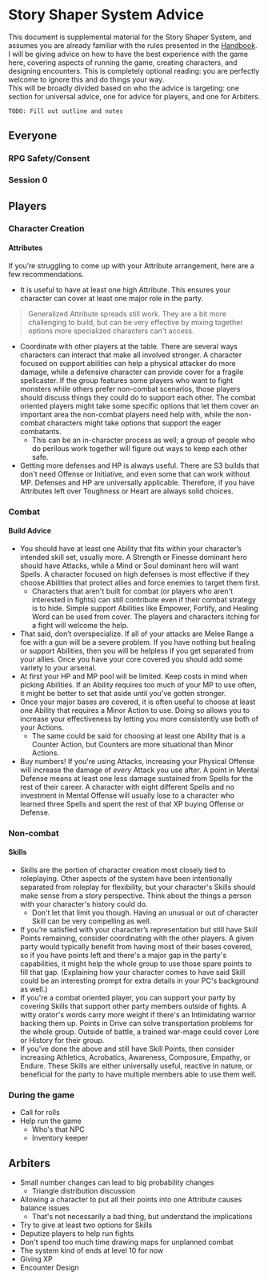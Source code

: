 # Story Shaper System Advice  
This document is supplemental material for the Story Shaper System, and assumes you are already familiar with the rules presented in the [Handbook](https://github.com/Proven-Paradox/shaper-system/blob/main/Handbook.md). I will be giving advice on how to have the best experience with the game here, covering aspects of running the game, creating characters, and designing encounters. This is completely optional reading: you are perfectly welcome to ignore this and do things your way.  
This will be broadly divided based on who the advice is targeting: one section for universal advice, one for advice for players, and one for Arbiters.  

`TODO: Fill out outline and notes`  

## Everyone  

### RPG Safety/Consent  
<Probably just link to someone who has done the writing better than I>

### Session 0  

## Players  

### Character Creation

#### Attributes
If you’re struggling to come up with your Attribute arrangement, here are a few recommendations.  
* It is useful to have at least one high Attribute. This ensures your character can cover at least one major role in the party.  
> Generalized Attribute spreads still work. They are a bit more challenging to build, but can be very effective by mixing together options more specialized characters can't access.  

* Coordinate with other players at the table. There are several ways characters can interact that make all involved stronger. A character focused on support abilities can help a physical attacker do more damage, while a defensive character can provide cover for a fragile spellcaster. If the group features some players who want to fight monsters while others prefer non-combat scenarios, those players should discuss things they could do to support each other. The combat oriented players might take some specific options that let them cover an important area the non-combat players need help with, while the non-combat characters might take options that support the eager combatants.  
   * This can be an in-character process as well; a group of people who do perilous work together will figure out ways to keep each other safe.  
* Getting more defenses and HP is always useful. There are S3 builds that don't need Offense or Initiative, and even some that can work without MP. Defenses and HP are universally applicable. Therefore, if you have Attributes left over Toughness or Heart are always solid choices.  

### Combat 

#### Build Advice  
* You should have at least one Ability that fits within your character’s intended skill set, usually more. A Strength or Finesse dominant hero should have Attacks, while a Mind or Soul dominant hero will want Spells. A character focused on high defenses is most effective if they choose Abilities that protect allies and force enemies to target them first.  
  * Characters that aren't built for combat (or players who aren't interested in fights) can still contribute even if their combat strategy is to hide. Simple support Abilities like Empower, Fortify, and Healing Word can be used from cover. The players and characters itching for a fight will welcome the help.  
* That said, don’t overspecialize. If all of your attacks are Melee Range a foe with a gun will be a severe problem. If you have nothing but healing or support Abilities, then you will be helpless if you get separated from your allies. Once you have your core covered you should add some variety to your arsenal.  
* At first your HP and MP pool will be limited. Keep costs in mind when picking Abilities. If an Ability requires too much of your MP to use often, it might be better to set that aside until you've gotten stronger.  
* Once your major bases are covered, it is often useful to choose at least one Ability that requires a Minor Action to use. Doing so allows you to increase your effectiveness by letting you more consistently use both of your Actions.  
   * The same could be said for choosing at least one Ability that is a Counter Action, but Counters are more situational than Minor Actions.  
* Buy numbers! If you're using Attacks, increasing your Physical Offense will increase the damage of *every* Attack you use after. A point in Mental Defense means at least one less damage sustained from Spells for the rest of their career. A character with eight different Spells and no investment in Mental Offense will usually lose to a character who learned three Spells and spent the rest of that XP buying Offense or Defense.  

### Non-combat  

#### Skills  
* Skills are the portion of character creation most closely tied to roleplaying. Other aspects of the system have been intentionally separated from roleplay for flexibility, but your character's Skills should make sense from a story perspective. Think about the things a person with your character's history could do.  
   * Don't let that limit you though. Having an unusual or out of character Skill can be very compelling as well.  
* If you’re satisfied with your character’s representation but still have Skill Points remaining, consider coordinating with the other players. A given party would typically benefit from having most of their bases covered, so if you have points left and there's a major gap in the party's capabilities, it might help the whole group to use those spare points to fill that gap. (Explaining how your character comes to have said Skill could be an interesting prompt for extra details in your PC's background as well.)  
* If you're a combat oriented player, you can support your party by covering Skills that support other party members outside of fights. A witty orator's words carry more weight if there's an Intimidating warrior backing them up. Points in Drive can solve transportation problems for the whole group. Outside of battle, a trained war-mage could cover Lore or History for their group.  
* If you’ve done the above and still have Skill Points, then consider increasing Athletics, Acrobatics, Awareness, Composure, Empathy, or Endure. These Skills are either universally useful, reactive in nature, or beneficial for the party to have multiple members able to use them well.  

### During the game  
* Call for rolls  
* Help run the game  
  * Who's that NPC  
  * Inventory keeper  

## Arbiters  
* Small number changes can lead to big probability changes  
  * Triangle distribution discussion  
* Allowing a character to put all their points into one Attribute causes balance issues  
  * That's not necessarily a bad thing, but understand the implications  
* Try to give at least two options for Skills  
* Deputize players to help run fights  
* Don't spend too much time drawing maps for unplanned combat  
* The system kind of ends at level 10 for now  
* Giving XP  
* Encounter Design  